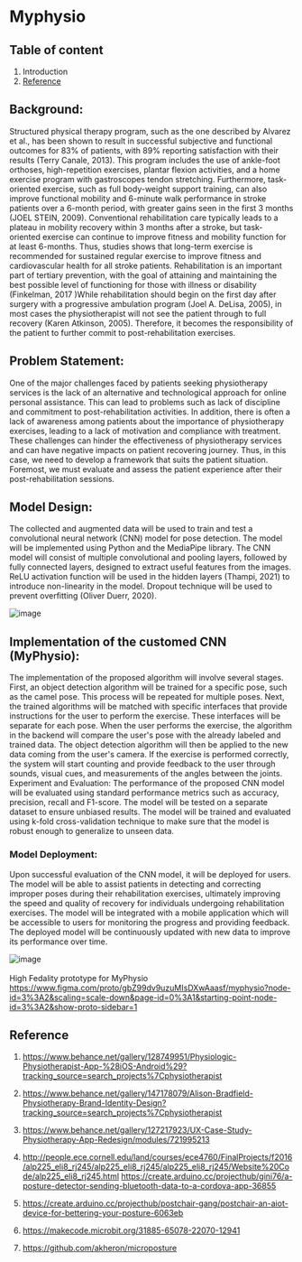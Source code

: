 # Myphysio

## Table of content

1. Introduction 
6. [Reference](#Reference)


## Background:
Structured physical therapy program, such as the one described by Alvarez et al., has been shown to result in successful subjective and functional outcomes for 83% of patients, with 89% reporting satisfaction with their results (Terry Canale, 2013).
This program includes the use of ankle-foot orthoses, high-repetition exercises, plantar flexion activities, and a home exercise program with gastroscopes tendon stretching. Furthermore, task-oriented exercise, such as full body-weight support training, can also improve functional mobility and 6-minute walk performance in stroke patients over a 6-month period, with greater gains seen in the first 3 months (JOEL STEIN, 2009). Conventional rehabilitation care typically leads to a plateau in mobility recovery within 3 months after a stroke, but task-oriented exercise can continue to improve fitness and mobility function for at least 6-months. Thus, studies shows that long-term exercise is recommended for sustained regular exercise to improve fitness and cardiovascular health for all stroke patients. 
Rehabilitation is an important part of tertiary prevention, with the goal of attaining and maintaining the best possible level of functioning for those with illness or disability (Finkelman, 2017 )While rehabilitation should begin on the first day after surgery with a progressive ambulation program (Joel A. DeLisa, 2005), in most cases the physiotherapist will not see the patient through to full recovery (Karen Atkinson, 2005). Therefore, it becomes the responsibility of the patient to further commit to post-rehabilitation exercises.


## Problem Statement:
One of the major challenges faced by patients seeking physiotherapy services is the lack of an alternative and technological approach for online personal assistance. This can lead to problems such as lack of discipline and commitment to post-rehabilitation activities. In addition, there is often a lack of awareness among patients about the importance of physiotherapy exercises, leading to a lack of motivation and compliance with treatment. 
These challenges can hinder the effectiveness of physiotherapy services and can have negative impacts on patient recovering journey. Thus, in this case, we need to develop a framework that suits the patient situation. Foremost, we must evaluate and assess the patient experience after their post-rehabilitation sessions. 


## Model Design:
The collected and augmented data will be used to train and test a convolutional neural network (CNN) model for pose detection. The model will be implemented using Python and the MediaPipe library. The CNN model will consist of multiple convolutional and pooling layers, followed by fully connected layers, designed to extract useful features from the images. ReLU activation function will be used in the hidden layers (Thampi, 2021) to introduce non-linearity in the model. Dropout technique will be used to prevent overfitting (Oliver Duerr, 2020).




![image](https://user-images.githubusercontent.com/63984422/229899316-0442b555-2c89-40ed-bf17-ce946edcc415.png)



## Implementation of the customed CNN (MyPhysio):

The implementation of the proposed algorithm will involve several stages. First, an object detection algorithm will be trained for a specific pose, such as the camel pose. This process will be repeated for multiple poses. Next, the trained algorithms will be matched with specific interfaces that provide instructions for the user to perform the exercise. These interfaces will be separate for each pose. When the user performs the exercise, the algorithm in the backend will compare the user's pose with the already labeled and trained data. The object detection algorithm will then be applied to the new data coming from the user's camera. If the exercise is performed correctly, the system will start counting and provide feedback to the user through sounds, visual cues, and measurements of the angles between the joints.
Experiment and Evaluation:
The performance of the proposed CNN model will be evaluated using standard performance metrics such as accuracy, precision, recall and F1-score. The model will be tested on a separate dataset to ensure unbiased results. The model will be trained and evaluated using k-fold cross-validation technique to make sure that the model is robust enough to generalize to unseen data. 

### Model Deployment:
Upon successful evaluation of the CNN model, it will be deployed for users. The model will be able to assist patients in detecting and correcting improper poses during their rehabilitation exercises, ultimately improving the speed and quality of recovery for individuals undergoing rehabilitation exercises. The model will be integrated with a mobile application which will be accessible to users for monitoring the progress and providing feedback. The deployed model will be continuously updated with new data to improve its performance over time. 

![image](https://user-images.githubusercontent.com/63984422/229899450-31d26569-f8cb-436c-a8ba-5a9aacf12b56.png) <br>
<br>
High Fedality prototype for MyPhysio
<br>
https://www.figma.com/proto/gbZ99dv9uzuMIsDXwAaasf/myphysio?node-id=3%3A2&scaling=scale-down&page-id=0%3A1&starting-point-node-id=3%3A2&show-proto-sidebar=1







## Reference



1. https://www.behance.net/gallery/128749951/Physiologic-Physiotherapist-App-%28iOS-Android%29?tracking_source=search_projects%7Cphysiotherapist

2. https://www.behance.net/gallery/147178079/Alison-Bradfield-Physiotherapy-Brand-Identity-Design?tracking_source=search_projects%7Cphysiotherapist

3. https://www.behance.net/gallery/127217923/UX-Case-Study-Physiotherapy-App-Redesign/modules/721995213

4. http://people.ece.cornell.edu/land/courses/ece4760/FinalProjects/f2016/alp225_eli8_rj245/alp225_eli8_rj245/alp225_eli8_rj245/Website%20Code/alp225_eli8_rj245.html
https://create.arduino.cc/projecthub/gini76/a-posture-detector-sending-bluetooth-data-to-a-cordova-app-36855

5. https://create.arduino.cc/projecthub/postchair-gang/postchair-an-aiot-device-for-bettering-your-posture-6063eb

6. https://makecode.microbit.org/31885-65078-22070-12941
7. https://github.com/akheron/microposture
